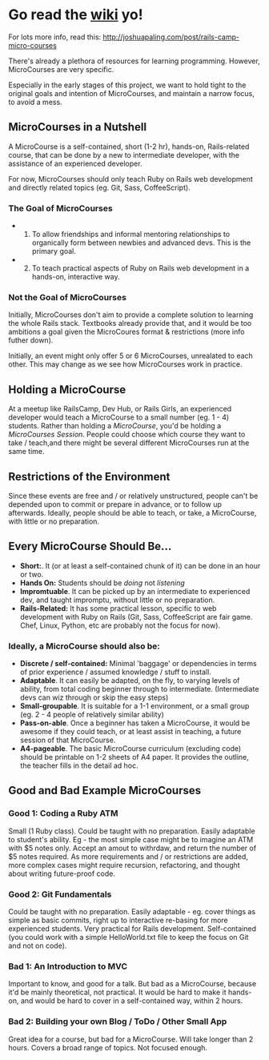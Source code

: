# Go read the [wiki](https://github.com/puyo/microcourses/wiki) yo!

For lots more info, read this: http://joshuapaling.com/post/rails-camp-micro-courses

There's already a plethora of resources for learning programming. However, MicroCourses are very specific.

Especially in the early stages of this project, we want to hold tight to the original goals and intention of MicroCourses, and maintain a narrow focus, to avoid a mess.

## MicroCourses in a Nutshell

A MicroCourse is a self-contained, short (1-2 hr), hands-on, Rails-related course, that can be done by a new to intermediate developer, with the assistance of an experienced developer.

For now, MicroCourses should only teach Ruby on Rails web development and directly related topics (eg. Git, Sass, CoffeeScript).

### The Goal of MicroCourses

* 1. To allow friendships and informal mentoring relationships to organically form between newbies and advanced devs. This is the primary goal.
* 2. To teach practical aspects of Ruby on Rails web development in a hands-on, interactive way.

### Not the Goal of MicroCourses

Initially, MicroCourses don't aim to provide a complete solution to learning the whole Rails stack. Textbooks already provide that, and it would be too ambitions a goal given the MicroCoures format & restrictions (more info futher down).

Initially, an event might only offer 5 or 6 MicroCourses, unrealated to each other. This may change as we see how MicroCourses work in practice.

## Holding a MicroCourse

At a meetup like RailsCamp, Dev Hub, or Rails Girls, an experienced developer would teach a MicroCourse to a small number (eg. 1 - 4) students. Rather than holding a *MicroCourse*, you'd be holding a *MicroCourses Session*. People could choose which course they want to take / teach,and there might be several different MicroCourses run at the same time.

## Restrictions of the Environment

Since these events are free and / or relatively unstructured, people can't be depended upon to commit or prepare in advance, or to follow up afterwards. Ideally, people should be able to teach, or take, a MicroCourse, with little or no preparation.

## Every MicroCourse Should Be...

* **Short:**. It (or at least a self-contained chunk of it) can be done in an hour or two.
* **Hands On:** Students should be *doing* not *listening*
* **Impromtuable**. It can be picked up by an intermediate to experienced dev, and taught impromptu, without little or no preparation.
* **Rails-Related:** It has some practical lesson, specific to web development with Ruby on Rails (Git, Sass, CoffeeScript are fair game. Chef, Linux, Python, etc are probably not the focus for now).

### Ideally, a MicroCourse should also be:

* **Discrete / self-contained:** Minimal 'baggage' or dependencies in terms of prior experience / assumed knowledge / stuff to install.
* **Adaptable**. It can easily be adapted, on the fly, to varying levels of ability, from total coding beginner through to intermediate. (Intermediate devs can wiz through or skip the easy steps)
* **Small-groupable**. It is suitable for a 1-1 environment, or a small group (eg. 2 - 4 people of relatively similar ability)
* **Pass-on-able**. Once a beginner has taken a MicroCourse, it would be awesome if they could teach, or at least assist in teaching, a future session of that MicroCourse.
* **A4-pageable**. The basic MicroCourse curriculum (excluding code) should be printable on 1-2 sheets of A4 paper. It provides the outline, the teacher fills in the detail ad hoc.


## Good and Bad Example MicroCourses

### Good 1: Coding a Ruby ATM

Small (1 Ruby class). Could be taught with no preparation. Easily adaptable to student's ability. Eg - the most simple case might be to imagine an ATM with $5 notes only. Accept an amout to withrdaw, and return the number of $5 notes required. As more requirements and / or restrictions are added, more complex cases might require recursion, refactoring, and thought about writing future-proof code.

### Good 2: Git Fundamentals

Could be taught with no preparation. Easily adaptable - eg. cover things as simple as basic commits, right up to interactive re-basing for more experienced students. Very practical for Rails development. Self-contained (you could work with a simple HelloWorld.txt file to keep the focus on Git and not on code).

### Bad 1: An Introduction to MVC

Important to know, and good for a talk. But bad as a MicroCourse, because it'd be mainly theoretical, not practical. It would be hard to make it hands-on, and would be hard to cover in a self-contained way, within 2 hours.

### Bad 2: Building your own Blog / ToDo / Other Small App

Great idea for a course, but bad for a MicroCourse. Will take longer than 2 hours. Covers a broad range of topics. Not focused enough.

